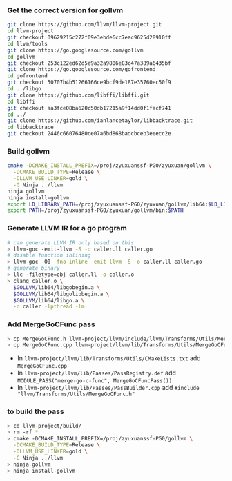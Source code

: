 ### Get the correct version for gollvm
```bash
git clone https://github.com/llvm/llvm-project.git
cd llvm-project
git checkout 09629215c272f09e3ebde6cc7eac9625d28910ff
cd llvm/tools
git clone https://go.googlesource.com/gollvm
cd gollvm
git checkout 253c122ed62d5e9a32a9806e83c47a389a6435bf
git clone https://go.googlesource.com/gofrontend
cd gofrontend
git checkout 50707b4b51266166ce9bcf9de187e35760ec50f9
cd ../libgo
git clone https://github.com/libffi/libffi.git
cd libffi
git checkout aa3fce08ba620c50db17215a9f14dd0f1facf741
cd ../
git clone https://github.com/ianlancetaylor/libbacktrace.git
cd libbacktrace
git checkout 2446c66076480ce07a6bd868badcbceb3eeecc2e
```

### Build gollvm

```bash
cmake -DCMAKE_INSTALL_PREFIX=/proj/zyuxuanssf-PG0/zyuxuan/gollvm \
  -DCMAKE_BUILD_TYPE=Release \
  -DLLVM_USE_LINKER=gold \
  -G Ninja ../llvm
ninja gollvm
ninja install-gollvm
export LD_LIBRARY_PATH=/proj/zyuxuanssf-PG0/zyuxuan/gollvm/lib64:$LD_LIBRARY_PATH
export PATH=/proj/zyuxuanssf-PG0/zyuxuan/gollvm/bin:$PATH
```

### Generate LLVM IR for a go program

```bash
# can generate LLVM IR only based on this
> llvm-goc -emit-llvm -S -o caller.ll caller.go
# disable function inlining
> llvm-goc -O0 -fno-inline -emit-llvm -S -o caller.ll caller.go
# generate binary 
> llc -filetype=obj caller.ll -o caller.o
> clang caller.o \
  $GOLLVM/lib64/libgobegin.a \
  $GOLLVM/lib64/libgolibbegin.a \
  $GOLLVM/lib64/libgo.a \
  -o caller -lpthread -lm
```

### Add MergeGoCFunc pass
```bash
> cp MergeGoCFunc.h llvm-project/llvm/include/llvm/Transforms/Utils/MergeGoCFunc.h
> cp MergeGoCFunc.cpp llvm-project/llvm/lib/Transforms/Utils/MergeGoCFunc.cpp
```

- In `llvm-project/llvm/lib/Transforms/Utils/CMakeLists.txt` add `MergeGoCFunc.cpp`
- In `llvm-project/llvm/lib/Passes/PassRegistry.def` add `MODULE_PASS("merge-go-c-func", MergeGoCFuncPass())` 
- In `llvm-project/llvm/lib/Passes/PassBuilder.cpp` add `#include "llvm/Transforms/Utils/MergeGoCFunc.h"`

### to build the pass
```bash
> cd llvm-project/build/
> rm -rf *
> cmake -DCMAKE_INSTALL_PREFIX=/proj/zyuxuanssf-PG0/gollvm \
  -DCMAKE_BUILD_TYPE=Release \
  -DLLVM_USE_LINKER=gold \
  -G Ninja ../llvm
> ninja gollvm
> ninja install-gollvm
```
